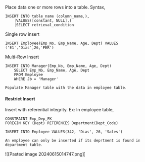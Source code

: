 Place data one or more rows into a table. 
Syntax,
```mysql
INSERT INTO table_name (column_name,), 
	|VALUES([constant, NULL],)
	|SELECT retrieval_condition
```

Single row insert
```mysql
INSERT Employee(Emp_No, Emp_Name, Age, Dept) VALUES ('E1','Dias',26,'PER')
```
Multi-Row Insert
```mysql
INSERT INTO Manager(Emp_No, Emp_Name, Age, Dept)
	SELECT Emp_No, Emp_Name, Age, Dept
	FROM Employee
	WHERE Jb = 'Manager'
```
	Populate Manager table with the data in employee table.

#### Restrict Insert
Insert with referential integrity. 
Ex:
In employee table,
```mysql
CONSTRAINT Emp_Dep_FK
FOREGIN KEY (Dept) REFERENCES Department(Dept_Code)
```
```mysql
INSERT INTO Employee VALUES(342, 'Dias', 26, 'Sales')
```
	An employee can only be inserted if its deprtment is found in department table. 

![[Pasted image 20240615014747.png]]
